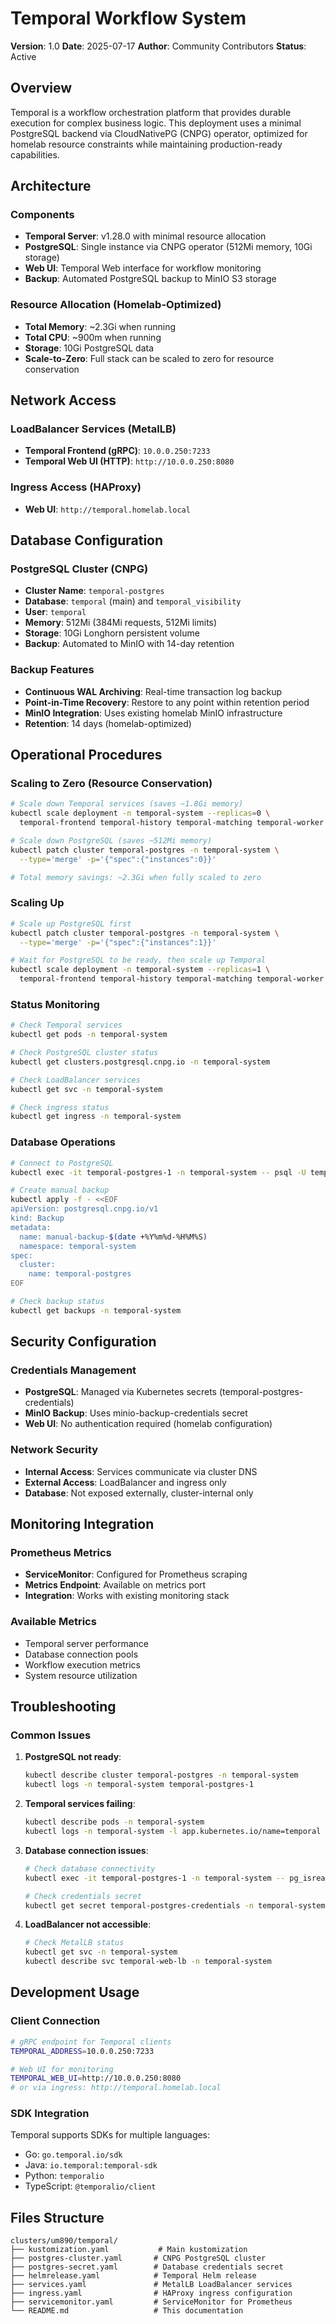 # Temporal Workflow System

**Version**: 1.0
**Date**: 2025-07-17
**Author**: Community Contributors
**Status**: Active

## Overview

Temporal is a workflow orchestration platform that provides durable execution for complex business logic. This deployment uses a minimal PostgreSQL backend via CloudNativePG (CNPG) operator, optimized for homelab resource constraints while maintaining production-ready capabilities.

## Architecture

### Components
- **Temporal Server**: v1.28.0 with minimal resource allocation
- **PostgreSQL**: Single instance via CNPG operator (512Mi memory, 10Gi storage)
- **Web UI**: Temporal Web interface for workflow monitoring
- **Backup**: Automated PostgreSQL backup to MinIO S3 storage

### Resource Allocation (Homelab-Optimized)
- **Total Memory**: ~2.3Gi when running
- **Total CPU**: ~900m when running
- **Storage**: 10Gi PostgreSQL data
- **Scale-to-Zero**: Full stack can be scaled to zero for resource conservation

## Network Access

### LoadBalancer Services (MetalLB)
- **Temporal Frontend (gRPC)**: `10.0.0.250:7233`
- **Temporal Web UI (HTTP)**: `http://10.0.0.250:8080`

### Ingress Access (HAProxy)
- **Web UI**: `http://temporal.homelab.local`

## Database Configuration

### PostgreSQL Cluster (CNPG)
- **Cluster Name**: `temporal-postgres`
- **Database**: `temporal` (main) and `temporal_visibility`
- **User**: `temporal`
- **Memory**: 512Mi (384Mi requests, 512Mi limits)
- **Storage**: 10Gi Longhorn persistent volume
- **Backup**: Automated to MinIO with 14-day retention

### Backup Features
- **Continuous WAL Archiving**: Real-time transaction log backup
- **Point-in-Time Recovery**: Restore to any point within retention period
- **MinIO Integration**: Uses existing homelab MinIO infrastructure
- **Retention**: 14 days (homelab-optimized)

## Operational Procedures

### Scaling to Zero (Resource Conservation)
```bash
# Scale down Temporal services (saves ~1.8Gi memory)
kubectl scale deployment -n temporal-system --replicas=0 \
  temporal-frontend temporal-history temporal-matching temporal-worker temporal-web

# Scale down PostgreSQL (saves ~512Mi memory)
kubectl patch cluster temporal-postgres -n temporal-system \
  --type='merge' -p='{"spec":{"instances":0}}'

# Total memory savings: ~2.3Gi when fully scaled to zero
```

### Scaling Up
```bash
# Scale up PostgreSQL first
kubectl patch cluster temporal-postgres -n temporal-system \
  --type='merge' -p='{"spec":{"instances":1}}'

# Wait for PostgreSQL to be ready, then scale up Temporal
kubectl scale deployment -n temporal-system --replicas=1 \
  temporal-frontend temporal-history temporal-matching temporal-worker temporal-web
```

### Status Monitoring
```bash
# Check Temporal services
kubectl get pods -n temporal-system

# Check PostgreSQL cluster status
kubectl get clusters.postgresql.cnpg.io -n temporal-system

# Check LoadBalancer services
kubectl get svc -n temporal-system

# Check ingress status
kubectl get ingress -n temporal-system
```

### Database Operations
```bash
# Connect to PostgreSQL
kubectl exec -it temporal-postgres-1 -n temporal-system -- psql -U temporal -d temporal

# Create manual backup
kubectl apply -f - <<EOF
apiVersion: postgresql.cnpg.io/v1
kind: Backup
metadata:
  name: manual-backup-$(date +%Y%m%d-%H%M%S)
  namespace: temporal-system
spec:
  cluster:
    name: temporal-postgres
EOF

# Check backup status
kubectl get backups -n temporal-system
```

## Security Configuration

### Credentials Management
- **PostgreSQL**: Managed via Kubernetes secrets (temporal-postgres-credentials)
- **MinIO Backup**: Uses minio-backup-credentials secret
- **Web UI**: No authentication required (homelab configuration)

### Network Security
- **Internal Access**: Services communicate via cluster DNS
- **External Access**: LoadBalancer and ingress only
- **Database**: Not exposed externally, cluster-internal only

## Monitoring Integration

### Prometheus Metrics
- **ServiceMonitor**: Configured for Prometheus scraping
- **Metrics Endpoint**: Available on metrics port
- **Integration**: Works with existing monitoring stack

### Available Metrics
- Temporal server performance
- Database connection pools
- Workflow execution metrics
- System resource utilization

## Troubleshooting

### Common Issues

1. **PostgreSQL not ready**:
   ```bash
   kubectl describe cluster temporal-postgres -n temporal-system
   kubectl logs -n temporal-system temporal-postgres-1
   ```

2. **Temporal services failing**:
   ```bash
   kubectl describe pods -n temporal-system
   kubectl logs -n temporal-system -l app.kubernetes.io/name=temporal
   ```

3. **Database connection issues**:
   ```bash
   # Check database connectivity
   kubectl exec -it temporal-postgres-1 -n temporal-system -- pg_isready
   
   # Check credentials secret
   kubectl get secret temporal-postgres-credentials -n temporal-system -o yaml
   ```

4. **LoadBalancer not accessible**:
   ```bash
   # Check MetalLB status
   kubectl get svc -n temporal-system
   kubectl describe svc temporal-web-lb -n temporal-system
   ```

## Development Usage

### Client Connection
```bash
# gRPC endpoint for Temporal clients
TEMPORAL_ADDRESS=10.0.0.250:7233

# Web UI for monitoring
TEMPORAL_WEB_UI=http://10.0.0.250:8080
# or via ingress: http://temporal.homelab.local
```

### SDK Integration
Temporal supports SDKs for multiple languages:
- Go: `go.temporal.io/sdk`
- Java: `io.temporal:temporal-sdk`
- Python: `temporalio`
- TypeScript: `@temporalio/client`

## Files Structure

```
clusters/um890/temporal/
├── kustomization.yaml           # Main kustomization
├── postgres-cluster.yaml       # CNPG PostgreSQL cluster
├── postgres-secret.yaml        # Database credentials secret
├── helmrelease.yaml            # Temporal Helm release
├── services.yaml               # MetalLB LoadBalancer services
├── ingress.yaml                # HAProxy ingress configuration
├── servicemonitor.yaml         # ServiceMonitor for Prometheus
└── README.md                   # This documentation
```
